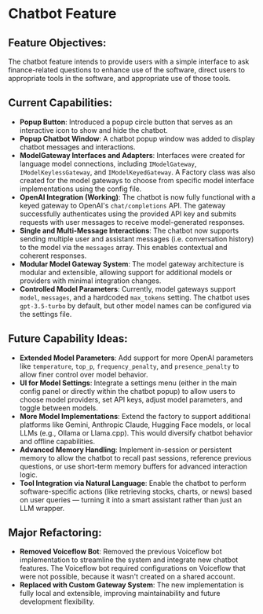 # Chatbot Feature

## Feature Objectives:
The chatbot feature intends to provide users with a simple interface to ask finance-related questions to enhance use of the software, direct users to appropriate tools in the software, and appropriate use of those tools.

## Current Capabilities:
- **Popup Button**: Introduced a popup circle button that serves as an interactive icon to show and hide the chatbot.
- **Popup Chatbot Window**: A chatbot popup window was added to display chatbot messages and interactions.
- **ModelGateway Interfaces and Adapters**: Interfaces were created for language model connections, including `IModelGateway`, `IModelKeylessGateway`, and `IModelKeyedGateway`. A Factory class was also created for the model gateways to choose from specific model interface implementations using the config file.
- **OpenAI Integration (Working)**: The chatbot is now fully functional with a keyed gateway to OpenAI's `chat/completions` API. The gateway successfully authenticates using the provided API key and submits requests with user messages to receive model-generated responses.
- **Single and Multi-Message Interactions**: The chatbot now supports sending multiple user and assistant messages (i.e. conversation history) to the model via the `messages` array. This enables contextual and coherent responses.
- **Modular Model Gateway System**: The model gateway architecture is modular and extensible, allowing support for additional models or providers with minimal integration changes.
- **Controlled Model Parameters**: Currently, model gateways support `model`, `messages`, and a hardcoded `max_tokens` setting. The chatbot uses `gpt-3.5-turbo` by default, but other model names can be configured via the settings file.

## Future Capability Ideas:
- **Extended Model Parameters**: Add support for more OpenAI parameters like `temperature`, `top_p`, `frequency_penalty`, and `presence_penalty` to allow finer control over model behavior.
- **UI for Model Settings**: Integrate a settings menu (either in the main config panel or directly within the chatbot popup) to allow users to choose model providers, set API keys, adjust model parameters, and toggle between models.
- **More Model Implementations**: Extend the factory to support additional platforms like Gemini, Anthropic Claude, Hugging Face models, or local LLMs (e.g., Ollama or Llama.cpp). This would diversify chatbot behavior and offline capabilities.
- **Advanced Memory Handling**: Implement in-session or persistent memory to allow the chatbot to recall past sessions, reference previous questions, or use short-term memory buffers for advanced interaction logic.
- **Tool Integration via Natural Language**: Enable the chatbot to perform software-specific actions (like retrieving stocks, charts, or news) based on user queries — turning it into a smart assistant rather than just an LLM wrapper.

## Major Refactoring:
- **Removed Voiceflow Bot**: Removed the previous Voiceflow bot implementation to streamline the system and integrate new chatbot features. The Voiceflow bot required configurations on Voiceflow that were not possible, because it wasn't created on a shared account.
- **Replaced with Custom Gateway System**: The new implementation is fully local and extensible, improving maintainability and future development flexibility.
